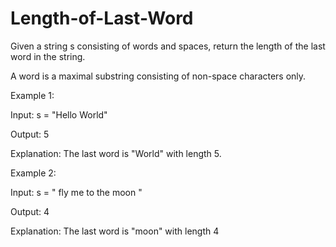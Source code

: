 # Length-of-Last-Word

Given a string s consisting of words and spaces, return the length of the last word in the string.

A word is a maximal substring consisting of non-space characters only.

Example 1:

  Input: s = "Hello World"
  
  Output: 5
  
  Explanation: The last word is "World" with length 5.
  
Example 2:

  Input: s = "   fly me   to   the moon  "
  
  Output: 4
  
  Explanation: The last word is "moon" with length 4
